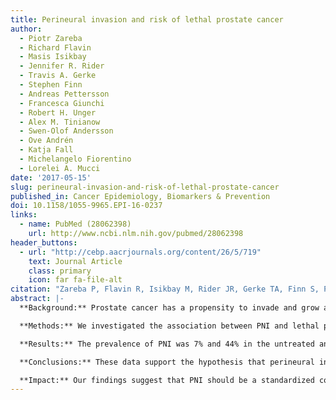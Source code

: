 ```yaml
---
title: Perineural invasion and risk of lethal prostate cancer
author:
  - Piotr Zareba
  - Richard Flavin
  - Masis Isikbay
  - Jennifer R. Rider
  - Travis A. Gerke
  - Stephen Finn
  - Andreas Pettersson
  - Francesca Giunchi
  - Robert H. Unger
  - Alex M. Tinianow
  - Swen-Olof Andersson
  - Ove Andrén
  - Katja Fall
  - Michelangelo Fiorentino
  - Lorelei A. Mucci
date: '2017-05-15'
slug: perineural-invasion-and-risk-of-lethal-prostate-cancer
published_in: Cancer Epidemiology, Biomarkers & Prevention
doi: 10.1158/1055-9965.EPI-16-0237
links:
  - name: PubMed (28062398)
    url: http://www.ncbi.nlm.nih.gov/pubmed/28062398
header_buttons:
  - url: "http://cebp.aacrjournals.org/content/26/5/719"
    text: Journal Article
    class: primary
    icon: far fa-file-alt
citation: "Zareba P, Flavin R, Isikbay M, Rider JR, Gerke TA, Finn S, Pettersson A, Giunchi F, Unger RH, Andersson SO, Giovannucci EL, Andrén O, Fall K, Fiorentino M, Mucci LA. Perineural invasion and risk of lethal prostate cancer. Cancer Epidemiol Biomarkers Prev 2017; 26(5): 719--726. PMID: 28062398. PMCID: PMC5413395."
abstract: |-
  **Background:** Prostate cancer has a propensity to invade and grow along nerves, a phenomenon called perineural invasion (PNI). Recent studies suggest that the presence of PNI in prostate cancer has been associated with cancer aggressiveness.

  **Methods:** We investigated the association between PNI and lethal prostate cancer in untreated and treated prostate cancer cohorts: the Swedish Watchful Waiting Cohort of 615 men who underwent watchful waiting, and the U.S. Health Professionals Follow-Up Study of 849 men treated with radical prostatectomy. One pathologist performed a standardized histopathologic review assessing PNI and Gleason grade. Patients were followed from diagnosis until metastasis or death.

  **Results:** The prevalence of PNI was 7% and 44% in the untreated and treated cohorts, respectively. PNI was more common in high Gleason grade tumors in both cohorts. PNI was associated with enhanced tumor angiogenesis, but not tumor proliferation or apoptosis. In the Swedish study, PNI was associated with lethal prostate cancer [OR 7.4; 95% confidence interval (CI), 3.6–16.6; P < 0.001]. A positive, although not statistically significant, association persisted after adjustment for age, Gleason grade, and tumor volume (OR 1.9; 95% CI, 0.8–5.1; P = 0.17). In the U.S. study, PNI predicted lethal prostate cancer independent of clinical factors (HR 1.8; 95% CI, 1.0, 3.3; P =0.04).

  **Conclusions:** These data support the hypothesis that perineural invasion creates a microenvironment that promotes cancer aggressiveness.

  **Impact:** Our findings suggest that PNI should be a standardized component of histopathologic review, and highlights a mechanism underlying prostate cancer metastasis. 
---
```


<!--
## Common icons

Font Awesome: https://fontawesome.com/icons
Academic Icons: http://jpswalsh.github.io/academicons/

github: fab fa-github
twitter: fab fa-twitter
rocket (app): fas fa-rocket
biorxiv: ai ai-biorxiv
arvix: ai ai-arxiv
doi: ai ai-doi
pubmed: ai ai-pubmed
generic paper: far fa-file-alt
generic project: fas fa-briefcase
-->

<!--
You can include extra content here as markdown.
It will render after Abstract and Links and before Citation.
-->
